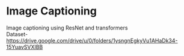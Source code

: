 # Image Captioning
Image captioning using ResNet and transformers <br>
Dataset-https://drive.google.com/drive/u/0/folders/1ysngnEgkyVu1AHaDk34-15YuavSVXIBB
